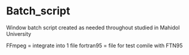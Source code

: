 # Batch_script
Window batch script created as needed throughout studied in Mahidol University 

FFmpeg = integrate into 1 file
fortran95 = file for test comile with FTN95
